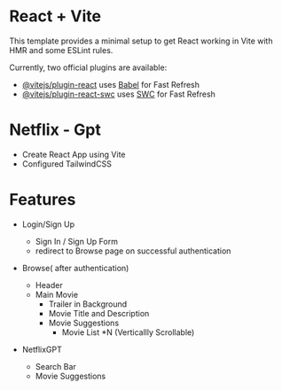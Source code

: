 # React + Vite

This template provides a minimal setup to get React working in Vite with HMR and some ESLint rules.

Currently, two official plugins are available:

- [@vitejs/plugin-react](https://github.com/vitejs/vite-plugin-react/blob/main/packages/plugin-react/README.md) uses [Babel](https://babeljs.io/) for Fast Refresh
- [@vitejs/plugin-react-swc](https://github.com/vitejs/vite-plugin-react-swc) uses [SWC](https://swc.rs/) for Fast Refresh


# Netflix - Gpt

- Create React App using Vite
- Configured TailwindCSS


# Features 
 - Login/Sign Up 
    - Sign In / Sign Up Form
    - redirect to Browse page on successful authentication
 - Browse( after authentication)
   - Header
   - Main Movie
     - Trailer in Background
     - Movie Title and Description
     - Movie Suggestions 
        - Movie List *N (Verticallly Scrollable)

- NetflixGPT
    - Search Bar
    - Movie Suggestions
